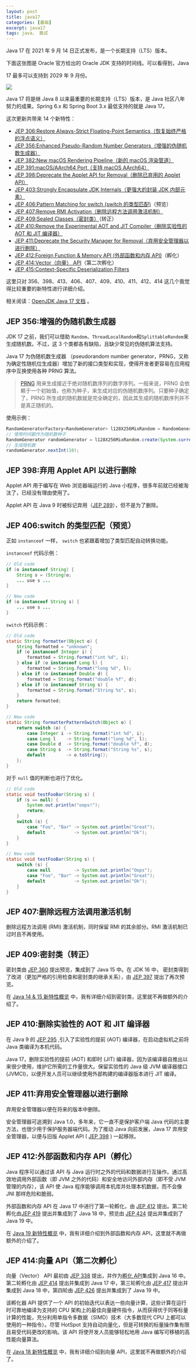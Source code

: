 ```yaml
---
layout: post
title: java17
categories: [基础]
excerpt: java17
tags: java， 面试  
---
```





Java 17 在 2021 年 9 月 14 日正式发布，是一个长期支持（LTS）版本。

下面这张图是 Oracle 官方给出的 Oracle JDK 支持的时间线。可以看得到，Java

17 最多可以支持到 2029 年 9 月份。

![](https://oss.javaguide.cn/github/javaguide/java/new-features/4c1611fad59449edbbd6e233690e9fa7.png)

Java 17 将是继 Java 8 以来最重要的长期支持（LTS）版本，是 Java 社区八年努力的成果。Spring 6.x 和 Spring Boot 3.x 最低支持的就是 Java 17。

这次更新共带来 14 个新特性：

- [JEP 306:Restore Always-Strict Floating-Point Semantics（恢复始终严格的浮点语义）](https://openjdk.java.net/jeps/306)
- [JEP 356:Enhanced Pseudo-Random Number Generators（增强的伪随机数生成器）](https://openjdk.java.net/jeps/356)
- [JEP 382:New macOS Rendering Pipeline（新的 macOS 渲染管道）](https://openjdk.java.net/jeps/382)
- [JEP 391:macOS/AArch64 Port（支持 macOS AArch64）](https://openjdk.java.net/jeps/391)
- [JEP 398:Deprecate the Applet API for Removal（删除已弃用的 Applet API）](https://openjdk.java.net/jeps/398)
- [JEP 403:Strongly Encapsulate JDK Internals（更强大的封装 JDK 内部元素）](https://openjdk.java.net/jeps/403)
- [JEP 406:Pattern Matching for switch (switch 的类型匹配)](https://openjdk.java.net/jeps/406)（预览）
- [JEP 407:Remove RMI Activation（删除远程方法调用激活机制）](https://openjdk.java.net/jeps/407)
- [JEP 409:Sealed Classes（密封类）](https://openjdk.java.net/jeps/409)（转正）
- [JEP 410:Remove the Experimental AOT and JIT Compiler（删除实验性的 AOT 和 JIT 编译器）](https://openjdk.java.net/jeps/410)
- [JEP 411:Deprecate the Security Manager for Removal（弃用安全管理器以进行删除）](https://openjdk.java.net/jeps/411)
- [JEP 412:Foreign Function & Memory API (外部函数和内存 API)](https://openjdk.java.net/jeps/412)（孵化）
- [JEP 414:Vector（向量） API](https://openjdk.java.net/jeps/417)（第二次孵化）
- [JEP 415:Context-Specific Deserialization Filters](https://openjdk.java.net/jeps/415)

这里只对 356、398、413、406、407、409、410、411、412、414 这几个我觉得比较重要的新特性进行详细介绍。

相关阅读：[OpenJDK Java 17 文档](https://openjdk.java.net/projects/jdk/17/) 。

## JEP 356:增强的伪随机数生成器

JDK 17 之前，我们可以借助 `Random`、`ThreadLocalRandom`和`SplittableRandom`来生成随机数。不过，这 3 个类都各有缺陷，且缺少常见的伪随机算法支持。

Java 17 为伪随机数生成器 （pseudorandom number generator，PRNG，又称为确定性随机位生成器）增加了新的接口类型和实现，使得开发者更容易在应用程序中互换使用各种 PRNG 算法。

> [PRNG](https://ctf-wiki.org/crypto/streamcipher/prng/intro/) 用来生成接近于绝对随机数序列的数字序列。一般来说，PRNG 会依赖于一个初始值，也称为种子，来生成对应的伪随机数序列。只要种子确定了，PRNG 所生成的随机数就是完全确定的，因此其生成的随机数序列并不是真正随机的。

使用示例：

```java
RandomGeneratorFactory<RandomGenerator> l128X256MixRandom = RandomGeneratorFactory.of("L128X256MixRandom");
// 使用时间戳作为随机数种子
RandomGenerator randomGenerator = l128X256MixRandom.create(System.currentTimeMillis());
// 生成随机数
randomGenerator.nextInt(10);
```

## JEP 398:弃用 Applet API 以进行删除

Applet API 用于编写在 Web 浏览器端运行的 Java 小程序，很多年前就已经被淘汰了，已经没有理由使用了。

Applet API 在 Java 9 时被标记弃用（[JEP 289](https://openjdk.java.net/jeps/289)），但不是为了删除。

## JEP 406:switch 的类型匹配（预览）

正如 `instanceof` 一样， `switch` 也紧跟着增加了类型匹配自动转换功能。

`instanceof` 代码示例：

```java
// Old code
if (o instanceof String) {
    String s = (String)o;
    ... use s ...
}

// New code
if (o instanceof String s) {
    ... use s ...
}
```

`switch` 代码示例：

```java
// Old code
static String formatter(Object o) {
    String formatted = "unknown";
    if (o instanceof Integer i) {
        formatted = String.format("int %d", i);
    } else if (o instanceof Long l) {
        formatted = String.format("long %d", l);
    } else if (o instanceof Double d) {
        formatted = String.format("double %f", d);
    } else if (o instanceof String s) {
        formatted = String.format("String %s", s);
    }
    return formatted;
}

// New code
static String formatterPatternSwitch(Object o) {
    return switch (o) {
        case Integer i -> String.format("int %d", i);
        case Long l    -> String.format("long %d", l);
        case Double d  -> String.format("double %f", d);
        case String s  -> String.format("String %s", s);
        default        -> o.toString();
    };
}

```

对于 `null` 值的判断也进行了优化。

```java
// Old code
static void testFooBar(String s) {
    if (s == null) {
        System.out.println("oops!");
        return;
    }
    switch (s) {
        case "Foo", "Bar" -> System.out.println("Great");
        default           -> System.out.println("Ok");
    }
}

// New code
static void testFooBar(String s) {
    switch (s) {
        case null         -> System.out.println("Oops");
        case "Foo", "Bar" -> System.out.println("Great");
        default           -> System.out.println("Ok");
    }
}
```

## JEP 407:删除远程方法调用激活机制

删除远程方法调用 (RMI) 激活机制，同时保留 RMI 的其余部分。RMI 激活机制已过时且不再使用。

## JEP 409:密封类（转正）

密封类由 [JEP 360](https://openjdk.java.net/jeps/360) 提出预览，集成到了 Java 15 中。在 JDK 16 中， 密封类得到了改进（更加严格的引用检查和密封类的继承关系），由 [JEP 397](https://openjdk.java.net/jeps/397) 提出了再次预览。

在 [Java 14 & 15 新特性概览](./java14-15.md) 中，我有详细介绍到密封类，这里就不再做额外的介绍了。

## JEP 410:删除实验性的 AOT 和 JIT 编译器

在 Java 9 的 [JEP 295](https://openjdk.java.net/jeps/295) ,引入了实验性的提前 (AOT) 编译器，在启动虚拟机之前将 Java 类编译为本机代码。

Java 17，删除实验性的提前 (AOT) 和即时 (JIT) 编译器，因为该编译器自推出以来很少使用，维护它所需的工作量很大。保留实验性的 Java 级 JVM 编译器接口 (JVMCI)，以便开发人员可以继续使用外部构建的编译器版本进行 JIT 编译。

## JEP 411:弃用安全管理器以进行删除

弃用安全管理器以便在将来的版本中删除。

安全管理器可追溯到 Java 1.0，多年来，它一直不是保护客户端 Java 代码的主要方法，也很少用于保护服务器端代码。为了推动 Java 向前发展，Java 17 弃用安全管理器，以便与旧版 Applet API ( [JEP 398](https://openjdk.java.net/jeps/398) ) 一起移除。

## JEP 412:外部函数和内存 API（孵化）

Java 程序可以通过该 API 与 Java 运行时之外的代码和数据进行互操作。通过高效地调用外部函数（即 JVM 之外的代码）和安全地访问外部内存（即不受 JVM 管理的内存），该 API 使 Java 程序能够调用本机库并处理本机数据，而不会像 JNI 那样危险和脆弱。

外部函数和内存 API 在 Java 17 中进行了第一轮孵化，由 [JEP 412](https://openjdk.java.net/jeps/412) 提出。第二轮孵化由[JEP 419](https://openjdk.org/jeps/419) 提出并集成到了 Java 18 中，预览由 [JEP 424](https://openjdk.org/jeps/424) 提出并集成到了 Java 19 中。

在 [Java 19 新特性概览](./java19.md) 中，我有详细介绍到外部函数和内存 API，这里就不再做额外的介绍了。

## JEP 414:向量 API（第二次孵化）

向量（Vector） API 最初由 [JEP 338](https://openjdk.java.net/jeps/338) 提出，并作为[孵化 API](http://openjdk.java.net/jeps/11)集成到 Java 16 中。第二轮孵化由 [JEP 414](https://openjdk.java.net/jeps/414) 提出并集成到 Java 17 中，第三轮孵化由 [JEP 417](https://openjdk.java.net/jeps/417) 提出并集成到 Java 18 中，第四轮由 [JEP 426](https://openjdk.java.net/jeps/426) 提出并集成到了 Java 19 中。

该孵化器 API 提供了一个 API 的初始迭代以表达一些向量计算，这些计算在运行时可靠地编译为支持的 CPU 架构上的最佳向量硬件指令，从而获得优于同等标量计算的性能，充分利用单指令多数据（SIMD）技术（大多数现代 CPU 上都可以使用的一种指令）。尽管 HotSpot 支持自动向量化，但是可转换的标量操作集有限且易受代码更改的影响。该 API 将使开发人员能够轻松地用 Java 编写可移植的高性能向量算法。

在 [Java 18 新特性概览](./java18.md) 中，我有详细介绍到向量 API，这里就不再做额外的介绍了。

<!-- @include: @article-footer.snippet.md -->
